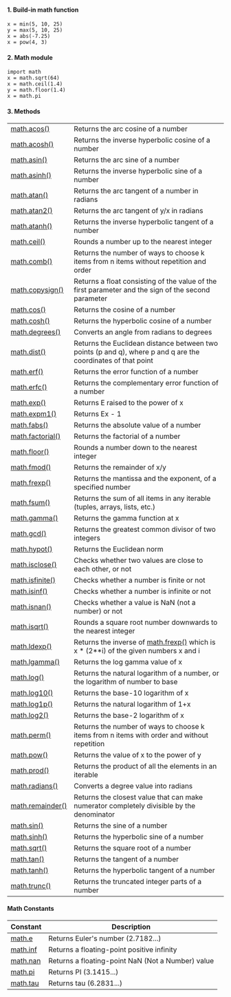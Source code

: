 #### 1. Build-in math function
```
x = min(5, 10, 25)  
y = max(5, 10, 25)  
x = abs(-7.25)
x = pow(4, 3)
```
#### 2. Math module
```
import math
x = math.sqrt(64)
x = math.ceil(1.4)  
y = math.floor(1.4)
x = math.pi
```
#### 3. Methods

|   |   |
|---|---|
|[math.acos()](https://www.w3schools.com/python/ref_math_acos.asp)|Returns the arc cosine of a number|
|[math.acosh()](https://www.w3schools.com/python/ref_math_acosh.asp)|Returns the inverse hyperbolic cosine of a number|
|[math.asin()](https://www.w3schools.com/python/ref_math_asin.asp)|Returns the arc sine of a number|
|[math.asinh()](https://www.w3schools.com/python/ref_math_asinh.asp)|Returns the inverse hyperbolic sine of a number|
|[math.atan()](https://www.w3schools.com/python/ref_math_atan.asp)|Returns the arc tangent of a number in radians|
|[math.atan2()](https://www.w3schools.com/python/ref_math_atan2.asp)|Returns the arc tangent of y/x in radians|
|[math.atanh()](https://www.w3schools.com/python/ref_math_atanh.asp)|Returns the inverse hyperbolic tangent of a number|
|[math.ceil()](https://www.w3schools.com/python/ref_math_ceil.asp)|Rounds a number up to the nearest integer|
|[math.comb()](https://www.w3schools.com/python/ref_math_comb.asp)|Returns the number of ways to choose k items from n items without repetition and order|
|[math.copysign()](https://www.w3schools.com/python/ref_math_copysign.asp)|Returns a float consisting of the value of the first parameter and the sign of the second parameter|
|[math.cos()](https://www.w3schools.com/python/ref_math_cos.asp)|Returns the cosine of a number|
|[math.cosh()](https://www.w3schools.com/python/ref_math_cosh.asp)|Returns the hyperbolic cosine of a number|
|[math.degrees()](https://www.w3schools.com/python/ref_math_degrees.asp)|Converts an angle from radians to degrees|
|[math.dist()](https://www.w3schools.com/python/ref_math_dist.asp)|Returns the Euclidean distance between two points (p and q), where p and q are the coordinates of that point|
|[math.erf()](https://www.w3schools.com/python/ref_math_erf.asp)|Returns the error function of a number|
|[math.erfc()](https://www.w3schools.com/python/ref_math_erfc.asp)|Returns the complementary error function of a number|
|[math.exp()](https://www.w3schools.com/python/ref_math_exp.asp)|Returns E raised to the power of x|
|[math.expm1()](https://www.w3schools.com/python/ref_math_expm1.asp)|Returns Ex - 1|
|[math.fabs()](https://www.w3schools.com/python/ref_math_fabs.asp)|Returns the absolute value of a number|
|[math.factorial()](https://www.w3schools.com/python/ref_math_factorial.asp)|Returns the factorial of a number|
|[math.floor()](https://www.w3schools.com/python/ref_math_floor.asp)|Rounds a number down to the nearest integer|
|[math.fmod()](https://www.w3schools.com/python/ref_math_fmod.asp)|Returns the remainder of x/y|
|[math.frexp()](https://www.w3schools.com/python/ref_math_frexp.asp)|Returns the mantissa and the exponent, of a specified number|
|[math.fsum()](https://www.w3schools.com/python/ref_math_fsum.asp)|Returns the sum of all items in any iterable (tuples, arrays, lists, etc.)|
|[math.gamma()](https://www.w3schools.com/python/ref_math_gamma.asp)|Returns the gamma function at x|
|[math.gcd()](https://www.w3schools.com/python/ref_math_gcd.asp)|Returns the greatest common divisor of two integers|
|[math.hypot()](https://www.w3schools.com/python/ref_math_hypot.asp)|Returns the Euclidean norm|
|[math.isclose()](https://www.w3schools.com/python/ref_math_isclose.asp)|Checks whether two values are close to each other, or not|
|[math.isfinite()](https://www.w3schools.com/python/ref_math_isfinite.asp)|Checks whether a number is finite or not|
|[math.isinf()](https://www.w3schools.com/python/ref_math_isinf.asp)|Checks whether a number is infinite or not|
|[math.isnan()](https://www.w3schools.com/python/ref_math_isnan.asp)|Checks whether a value is NaN (not a number) or not|
|[math.isqrt()](https://www.w3schools.com/python/ref_math_isqrt.asp)|Rounds a square root number downwards to the nearest integer|
|[math.ldexp()](https://www.w3schools.com/python/ref_math_ldexp.asp)|Returns the inverse of [math.frexp()](https://www.w3schools.com/python/ref_math_frexp.asp) which is x * (2**i) of the given numbers x and i|
|[math.lgamma()](https://www.w3schools.com/python/ref_math_lgamma.asp)|Returns the log gamma value of x|
|[math.log()](https://www.w3schools.com/python/ref_math_log.asp)|Returns the natural logarithm of a number, or the logarithm of number to base|
|[math.log10()](https://www.w3schools.com/python/ref_math_log10.asp)|Returns the base-10 logarithm of x|
|[math.log1p()](https://www.w3schools.com/python/ref_math_log1p.asp)|Returns the natural logarithm of 1+x|
|[math.log2()](https://www.w3schools.com/python/ref_math_log2.asp)|Returns the base-2 logarithm of x|
|[math.perm()](https://www.w3schools.com/python/ref_math_perm.asp)|Returns the number of ways to choose k items from n items with order and without repetition|
|[math.pow()](https://www.w3schools.com/python/ref_math_pow.asp)|Returns the value of x to the power of y|
|[math.prod()](https://www.w3schools.com/python/ref_math_prod.asp)|Returns the product of all the elements in an iterable|
|[math.radians()](https://www.w3schools.com/python/ref_math_radians.asp)|Converts a degree value into radians|
|[math.remainder()](https://www.w3schools.com/python/ref_math_remainder.asp)|Returns the closest value that can make numerator completely divisible by the denominator|
|[math.sin()](https://www.w3schools.com/python/ref_math_sin.asp)|Returns the sine of a number|
|[math.sinh()](https://www.w3schools.com/python/ref_math_sinh.asp)|Returns the hyperbolic sine of a number|
|[math.sqrt()](https://www.w3schools.com/python/ref_math_sqrt.asp)|Returns the square root of a number|
|[math.tan()](https://www.w3schools.com/python/ref_math_tan.asp)|Returns the tangent of a number|
|[math.tanh()](https://www.w3schools.com/python/ref_math_tanh.asp)|Returns the hyperbolic tangent of a number|
|[math.trunc()](https://www.w3schools.com/python/ref_math_trunc.asp)|Returns the truncated integer parts of a number|
#### Math Constants

|Constant|Description|
|---|---|
|[math.e](https://www.w3schools.com/python/ref_math_e.asp)|Returns Euler's number (2.7182...)|
|[math.inf](https://www.w3schools.com/python/ref_math_inf.asp)|Returns a floating-point positive infinity|
|[math.nan](https://www.w3schools.com/python/ref_math_nan.asp)|Returns a floating-point NaN (Not a Number) value|
|[math.pi](https://www.w3schools.com/python/ref_math_pi.asp)|Returns PI (3.1415...)|
|[math.tau](https://www.w3schools.com/python/ref_math_tau.asp)|Returns tau (6.2831...)|